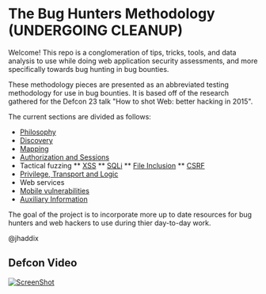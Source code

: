 # The Bug Hunters Methodology (UNDERGOING CLEANUP)

Welcome! This repo is a conglomeration of tips, tricks, tools, and data analysis to use while doing web application security assessments, and more specifically towards bug hunting in bug bounties.

These methodology pieces are presented as an abbreviated testing methodology for use in bug bounties. It is based off of the research gathered for the Defcon 23 talk "How to shot Web: better hacking in 2015". 

The current sections are divided as follows:

* [Philosophy](/01_Philosophy.md)
* [Discovery](/02_Discovery.md)
* [Mapping](/03_Mapping.md)
* [Authorization and Sessions](/04_Authorization_and_Session.md)
* Tactical fuzzing
** [XSS](/05_XSS.md)
** [SQLi](/06_SQLi.md)
** [File Inclusion](/07_File_Upload.md)
** [CSRF](/08_CSRF.md)
* [Privilege, Transport and Logic](/09_Privledge_Logic_Transport.md)
* Web services
* [Mobile vulnerabilities](/10_Mobile.md)
* [Auxiliary Information](/11_Auxiliary_Info.md)

The goal of the project is to incorporate more up to date resources for bug hunters and web hackers to use during thier day-to-day work. 

@jhaddix

## Defcon Video

[![ScreenShot](https://dl.dropboxusercontent.com/u/37776965/2015-10-08_14-57-26.png)](https://drive.google.com/file/d/0B15XPa08CyxhQ1J2T2tOUUJuSFk/view?usp=sharing)
